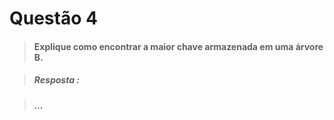 # Questão 4

> #### Explique como encontrar a maior chave armazenada em uma árvore B. 

> ##### Resposta :

> ##### ...
